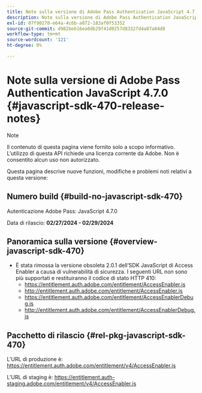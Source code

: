 ```yaml
---
title: Note sulla versione di Adobe Pass Authentication JavaScript 4.7.0
description: Note sulla versione di Adobe Pass Authentication JavaScript 4.7.0
exl-id: 07f90270-e64a-4c6b-a072-183af0f53352
source-git-commit: d982beb16ea0db29f41d0257d8332fd4a07a84d8
workflow-type: tm+mt
source-wordcount: '121'
ht-degree: 0%

---
```


# Note sulla versione di Adobe Pass Authentication JavaScript 4.7.0 {#javascript-sdk-470-release-notes}

>[!NOTE]
>
>Il contenuto di questa pagina viene fornito solo a scopo informativo. L’utilizzo di questa API richiede una licenza corrente da Adobe. Non è consentito alcun uso non autorizzato.

Questa pagina descrive nuove funzioni, modifiche e problemi noti relativi a questa versione:

## Numero build {#build-no-javascript-sdk-470}

Autenticazione Adobe Pass: JavaScript 4.7.0

Data di rilascio: **02/27/2024 - 02/29/2024**

## Panoramica sulla versione {#overview-javascript-sdk-470}

* È stata rimossa la versione obsoleta 2.0.1 dell’SDK JavaScript di Access Enabler a causa di vulnerabilità di sicurezza.
I seguenti URL non sono più supportati e restituiranno il codice di stato HTTP 410:
   * https://entitlement.auth.adobe.com/entitlement/AccessEnabler.js
   * http://entitlement.auth.adobe.com/entitlement/AccessEnabler.js
   * https://entitlement.auth.adobe.com/entitlement/AccessEnablerDebug.js
   * http://entitlement.auth.adobe.com/entitlement/AccessEnablerDebug.js

## Pacchetto di rilascio {#rel-pkg-javascript-sdk-470}

L’URL di produzione è: https://entitlement.auth.adobe.com/entitlement/v4/AccessEnabler.js

L’URL di staging è: https://entitlement.auth-staging.adobe.com/entitlement/v4/AccessEnabler.js
